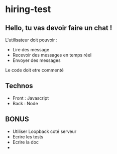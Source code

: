 # hiring-test

## Hello, tu vas devoir faire un chat !

L'utilisateur doit pouvoir :

- Lire des message
- Recevoir des messages en temps réel
- Envoyer des messages

Le code doit etre commenté

## Technos 

- Front : Javascript
- Back : Node

## BONUS

- Utiliser Loopback coté serveur
- Ecrire les tests
- Ecrire la doc
- 
